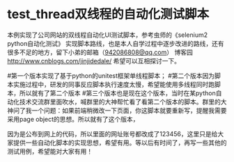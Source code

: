 # test_thread双线程的自动化测试脚本
本例实现了公司网站的双线程自动化UI测试脚本，参考虫师的《selenium2 python自动化测试》
实现脚本路线，也是本人自学过程中逐步改进的路线，还有很多不足的地方，留下小弟的邮箱（942086808@qq.com）
博客园 http://www.cnblogs.com/jinjidedale/ 
希望可以互相探讨一下。

#第一个版本实现了基于python的unitest框架单线程脚本；
#第二个版本因为脚本实施过程中，研发的同事反应脚本执行速度太慢，希望能使用多线程同时跑脚本，所以就有了第二个版本
#第三个版本也是现在这个版本，当时在某python自动化技术交流群里面吹水，喊群里的大神帮忙看了看第二个版本的脚本。群里的大神问了我一个问题：如果前端稍微改一下页面，你这脚本就要重新写，提醒我需要采用page object的思想。所以就有了这个版本，

因为是公布到网上的代码，所以里面的网址账号都改成了123456，这里只是给大家提供一些自动化脚本的实现思想，希望有用。等以后有时间了，再写一些其他的测试用例，希望能对大家有用！
